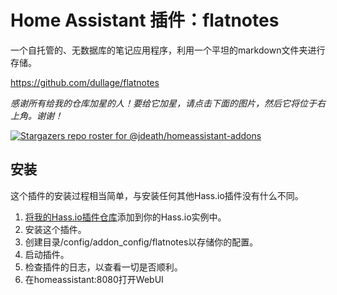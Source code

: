 # Home Assistant 插件：flatnotes

一个自托管的、无数据库的笔记应用程序，利用一个平坦的markdown文件夹进行存储。

https://github.com/dullage/flatnotes

_感谢所有给我的仓库加星的人！要给它加星，请点击下面的图片，然后它将位于右上角。谢谢！_

[![Stargazers repo roster for @jdeath/homeassistant-addons](https://reporoster.com/stars/jdeath/homeassistant-addons)](https://github.com/jdeath/homeassistant-addons/stargazers)


## 安装

这个插件的安装过程相当简单，与安装任何其他Hass.io插件没有什么不同。

1. [将我的Hass.io插件仓库][repository]添加到你的Hass.io实例中。
1. 安装这个插件。
1. 创建目录/config/addon_config/flatnotes以存储你的配置。
1. 启动插件。
1. 检查插件的日志，以查看一切是否顺利。
1. 在homeassistant:8080打开WebUI


[repository]: https://github.com/jdeath/homeassistant-addons